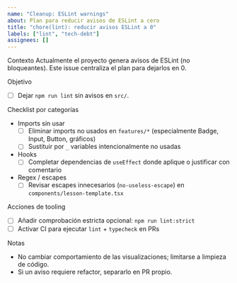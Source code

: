 ```yaml
---
name: "Cleanup: ESLint warnings"
about: Plan para reducir avisos de ESLint a cero
title: "chore(lint): reducir avisos ESLint a 0"
labels: ["lint", "tech-debt"]
assignees: []
---
```


Contexto
Actualmente el proyecto genera avisos de ESLint (no bloqueantes). Este issue centraliza el plan para dejarlos en 0.

Objetivo
- [ ] Dejar `npm run lint` sin avisos en `src/`.

Checklist por categorías
- Imports sin usar
  - [ ] Eliminar imports no usados en `features/*` (especialmente Badge, Input, Button, gráficos)
  - [ ] Sustituir por `_` variables intencionalmente no usadas
- Hooks
  - [ ] Completar dependencias de `useEffect` donde aplique o justificar con comentario
- Regex / escapes
  - [ ] Revisar escapes innecesarios (`no-useless-escape`) en `components/lesson-template.tsx`

Acciones de tooling
- [ ] Añadir comprobación estricta opcional: `npm run lint:strict`
- [ ] Activar CI para ejecutar `lint` + `typecheck` en PRs

Notas
- No cambiar comportamiento de las visualizaciones; limitarse a limpieza de código.
- Si un aviso requiere refactor, separarlo en PR propio.

